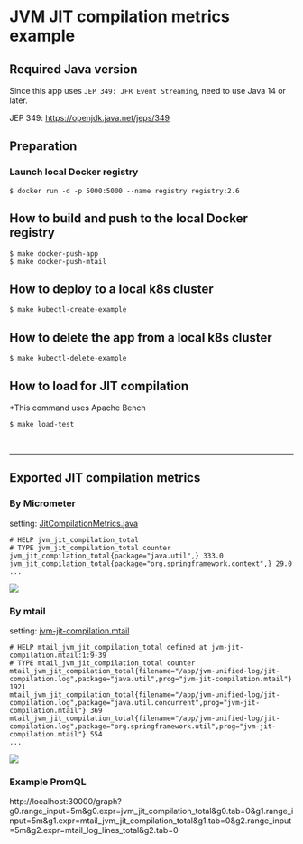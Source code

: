 # JVM JIT compilation metrics example

## Required Java version

Since this app uses `JEP 349: JFR Event Streaming`, need to use Java 14 or later.

JEP 349: https://openjdk.java.net/jeps/349

## Preparation

### Launch local Docker registry

```
$ docker run -d -p 5000:5000 --name registry registry:2.6
```

## How to build and push to the local Docker registry

```
$ make docker-push-app
$ make docker-push-mtail
```

## How to deploy to a local k8s cluster

```
$ make kubectl-create-example
```

## How to delete the app from a local k8s cluster

```
$ make kubectl-delete-example
```

## How to load for JIT compilation

*This command uses Apache Bench

```
$ make load-test
```

<br>

---

## Exported JIT compilation metrics

### By Micrometer

setting: [JitCompilationMetrics.java](src/main/java/info/matsumana/example/metrics/JitCompilationMetrics.java)

```
# HELP jvm_jit_compilation_total  
# TYPE jvm_jit_compilation_total counter
jvm_jit_compilation_total{package="java.util",} 333.0
jvm_jit_compilation_total{package="org.springframework.context",} 29.0
...
```
![](http://static.matsumana.info/blog/jvm-jit-compilation-metrics-example3_2.png)

### By mtail

setting: [jvm-jit-compilation.mtail](mtail/jvm-jit-compilation.mtail)

```
# HELP mtail_jvm_jit_compilation_total defined at jvm-jit-compilation.mtail:1:9-39
# TYPE mtail_jvm_jit_compilation_total counter
mtail_jvm_jit_compilation_total{filename="/app/jvm-unified-log/jit-compilation.log",package="java.util",prog="jvm-jit-compilation.mtail"} 1921
mtail_jvm_jit_compilation_total{filename="/app/jvm-unified-log/jit-compilation.log",package="java.util.concurrent",prog="jvm-jit-compilation.mtail"} 369
mtail_jvm_jit_compilation_total{filename="/app/jvm-unified-log/jit-compilation.log",package="org.springframework.util",prog="jvm-jit-compilation.mtail"} 554
...
```

![](http://static.matsumana.info/blog/jvm-jit-compilation-metrics-example4_2.png)

### Example PromQL

http://localhost:30000/graph?g0.range_input=5m&g0.expr=jvm_jit_compilation_total&g0.tab=0&g1.range_input=5m&g1.expr=mtail_jvm_jit_compilation_total&g1.tab=0&g2.range_input=5m&g2.expr=mtail_log_lines_total&g2.tab=0
